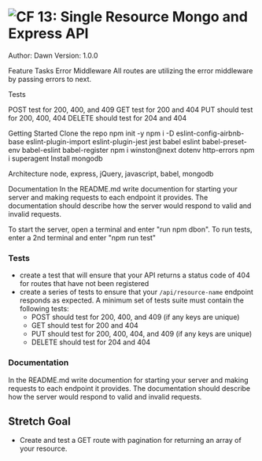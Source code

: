 ![CF](https://camo.githubusercontent.com/70edab54bba80edb7493cad3135e9606781cbb6b/687474703a2f2f692e696d6775722e636f6d2f377635415363382e706e67) 13: Single Resource Mongo and Express API
===

Author: Dawn Version: 1.0.0

Feature Tasks
Error Middleware
All routes are utilizing the error middleware by passing errors to next.

Tests

POST test for 200, 400, and 409
GET test for 200 and 404
PUT should test for 200, 400, 404
DELETE should test for 204 and 404

Getting Started
Clone the repo
npm init -y
npm i -D eslint-config-airbnb-base eslint-plugin-import eslint-plugin-jest jest babel eslint babel-preset-env babel-eslint babel-register
npm i winston@next dotenv http-errors
npm i superagent
Install mongodb


Architecture
node, express, jQuery, javascript, babel, mongodb


Documentation
In the README.md write documention for starting your server and making requests to each endpoint it provides. The documentation should describe how the server would respond to valid and invalid requests.

To start the server, open a terminal and enter "run npm dbon".
To run tests, enter a 2nd terminal and enter "npm run test"

### Tests
* create a test that will ensure that your API returns a status code of 404 for routes that have not been registered
* create a series of tests to ensure that your `/api/resource-name` endpoint responds as expected. A minimum set of tests suite must contain the following tests:
  * POST should test for 200, 400, and 409 (if any keys are unique)
  * GET should test for 200 and 404
  * PUT should test for 200, 400, 404, and 409 (if any keys are unique)
  * DELETE should test for 204 and 404

### Documentation
In the README.md write documention for starting your server and making requests to each endpoint it provides. The documentation should describe how the server would respond to valid and invalid requests.

## Stretch Goal
* Create and test a GET route with pagination for returning an array of your resource.
